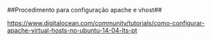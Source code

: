##Procedimento para configuração apache e vhost##

https://www.digitalocean.com/community/tutorials/como-configurar-apache-virtual-hosts-no-ubuntu-14-04-lts-pt
